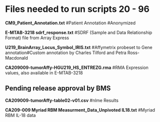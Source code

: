 
# Files needed to run scripts 20 - 96



**CM9_Patient_Annotation.txt** #Patient Annotation #Anonymized


**E-MTAB-3218 sdrf_response.txt** #SDRF (Sample and Data Relationship Format) file from Array Express


**U219_BrainArray_Locus_Symbol_IRIS.txt**  #Affymetrix probeset to Gene annotation#Custom annotation by Charles Tilford and Petra Ross-Macdonald




**CA209009-tumorAffy-HGU219_HS_ENTREZG.rma**  #RMA Expression values, also available in E-MTAB-3218


## Pending release approval by BMS



**CA209009-tumorAffy-table02-v01.csv**  #nlme Results


**CA209-009 Myriad RBM Measurment_Data_Unpivoted IL18.txt** #Myriad RBM IL-18 data


